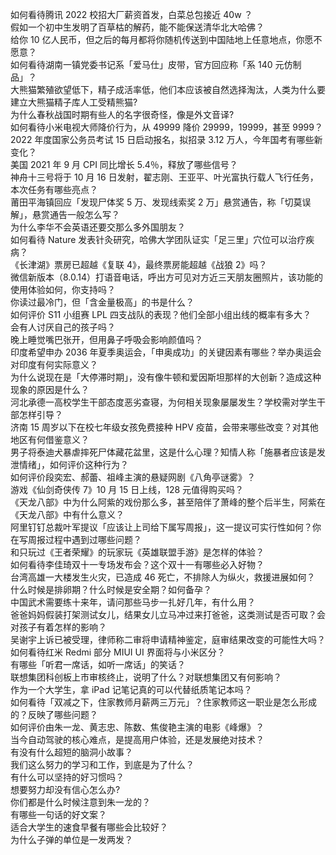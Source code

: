 如何看待腾讯 2022 校招大厂薪资首发，白菜总包接近 40w ？  
假如一个初中生发明了百草枯的解药，能不能保送清华北大哈佛？  
给你 10 亿人民币，但之后的每月都将你随机传送到中国陆地上任意地点，你愿不愿意？  
如何看待湖南一镇党委书记系「爱马仕」皮带，官方回应称「系 140 元仿制品」？  
大熊猫繁殖欲望低下，精子成活率低，他们本应该被自然选择淘汰，人类为什么要建立大熊猫精子库人工受精熊猫?  
为什么春秋战国时期有些人的名字很奇怪，像是外文音译?  
如何看待小米电视大师降价行为，从 49999 降价 29999，19999，甚至 9999？  
2022 年度国家公务员考试 15 日启动报名，拟招录 3.12 万人，今年国考有哪些新变化？  
美国 2021 年 9 月 CPI 同比增长 5.4％，释放了哪些信号？  
神舟十三号将于 10 月 16 日发射，翟志刚、王亚平、叶光富执行载人飞行任务，本次任务有哪些亮点？  
莆田平海镇回应「发现尸体奖 5 万、发现线索奖 2 万」悬赏通告，称「切莫误解」，悬赏通告一般怎么写？  
为什么李华不会英语还要交那么多外国朋友？  
如何看待 Nature 发表针灸研究，哈佛大学团队证实「足三里」穴位可以治疗疾病？  
《长津湖》票房已超越《复联 4》，最终票房能超越《战狼 2》吗？  
微信新版本（8.0.14）打语音电话，呼出方可见对方近三天朋友圈照片，该功能的使用体验如何，你支持吗？  
你读过最冷门，但「含金量极高」的书是什么？  
如何评价 S11 小组赛 LPL 四支战队的表现？他们全部小组出线的概率有多大？  
会有人讨厌自己的孩子吗？  
晚上睡觉嘴巴张开，但用鼻子呼吸会影响颜值吗？  
印度希望申办 2036 年夏季奥运会，「申奥成功」的关键因素有哪些？举办奥运会对印度有何实际意义？  
为什么说现在是「大停滞时期」，没有像牛顿和爱因斯坦那样的大创新？造成这种现象的原因是什么？  
河北承德一高校学生干部态度恶劣查寝，为何相关现象屡屡发生？学校需对学生干部怎样引导？  
济南 15 周岁以下在校七年级女孩免费接种 HPV 疫苗，会带来哪些改变？对其他地区有何借鉴意义？  
男子将泰迪犬暴虐摔死尸体藏花盆里，这是什么心理？知情人称「施暴者应该是发泄情绪」，如何评价这种行为？  
如何评价段奕宏、郝蕾、祖峰主演的悬疑网剧《八角亭谜雾》？  
游戏《仙剑奇侠传 7》10 月 15 日上线，128 元值得购买吗？  
《天龙八部》中为什么阿紫的戏份那么多，甚至陪伴了萧峰的整个后半生，阿紫在《天龙八部》中有什么意义？  
阿里钉钉总裁叶军提议「应该让上司给下属写周报」，这一提议可实行性如何？你在写周报过程中遇到过哪些问题？  
和只玩过《王者荣耀》的玩家玩《英雄联盟手游》是怎样的体验？  
如何看待李佳琦双十一专场发布会？这个双十一有哪些必入好物？  
台湾高雄一大楼发生火灾，已造成 46 死亡，不排除人为纵火，救援进展如何？  
什么时候是排卵期？什么时候是安全期？如何备孕？  
中国武术需要练十来年，请问那些马步一扎好几年，有什么用？  
爸爸妈妈假装打架测试女儿，结果女儿立马冲过来打爸爸，这类测试是否可取？会对孩子有着怎样的影响？  
吴谢宇上诉已被受理，律师称二审将申请精神鉴定，庭审结果改变的可能性大吗？  
如何看待红米 Redmi 部分 MIUI UI 界面将与小米区分？  
有哪些「听君一席话，如听一席话」的笑话？  
联想集团科创板上市审核终止，说明了什么？对联想集团又有何影响？  
作为一个大学生，拿 iPad 记笔记真的可以代替纸质笔记本吗？  
如何看待「双减之下，住家教师月薪两三万元」？住家教师这一职业是怎么形成的？反映了哪些问题？  
如何评价由朱一龙、黄志忠、陈数、焦俊艳主演的电影《峰爆》？  
当今自动驾驶的核心难点，是提高用户体验，还是发展绝对技术？  
有没有什么超短的脑洞小故事？  
我们这么努力的学习和工作，到底是为了什么？  
有什么可以坚持的好习惯吗？  
想要努力却没有信心怎么办?  
你们都是什么时候注意到朱一龙的？  
有哪些一句话的好文案？  
适合大学生的速食早餐有哪些会比较好？  
为什么子弹的单位是一发两发？  
